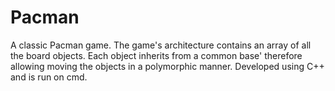 # Pacman
A classic Pacman game. 
The game's architecture contains an array of all the board objects. 
Each object inherits from a common base' therefore allowing moving the objects in a polymorphic manner. 
Developed using C++ and is run on cmd.
